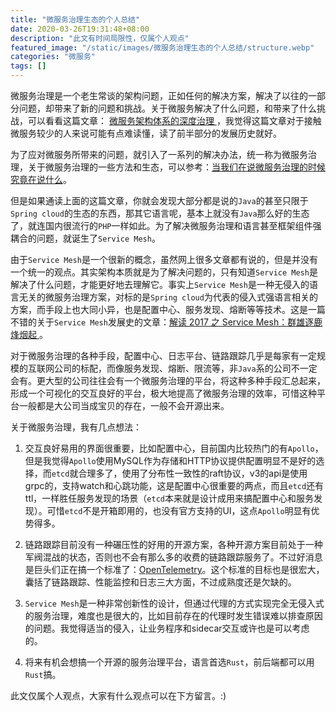 ```yaml
---
title: "微服务治理生态的个人总结"
date: 2020-03-26T19:31:48+08:00
description: "此文有时间局限性，仅属个人观点"
featured_image: "/static/images/微服务治理生态的个人总结/structure.webp"
categories: "微服务"
tags: []
---
```


微服务治理是一个老生常谈的架构问题，正如任何的解决方案，解决了以往的一部分问题，却带来了新的问题和挑战。关于微服务解决了什么问题，和带来了什么挑战，可以看看这篇文章： [微服务架构体系的深度治理
](https://www.infoq.cn/article/q65dDiRTdSbF*E6Ki2P4)，我觉得这篇文章对于接触微服务较少的人来说可能有点难读懂，读了前半部分的发展历史就好。

为了应对微服务所带来的问题，就引入了一系列的解决办法，统一称为微服务治理，关于微服务治理的一些方法和生态，可以参考：[当我们在说微服务治理的时候究竟在说什么](https://www.jianshu.com/p/dd818114ab4b)。

但是如果通读上面的这篇文章，你就会发现大部分都是说的`Java`的甚至只限于`Spring cloud`的生态的东西，那其它语言呢，基本上就没有`Java`那么好的生态了，就连国内很流行的`PHP`一样如此。为了解决微服务治理和语言甚至框架组件强耦合的问题，就诞生了`Service Mesh`。

由于`Service Mesh`是一个很新的概念，虽然网上很多文章都有说的，但是并没有一个统一的观点。其实架构本质就是为了解决问题的，只有知道`Service Mesh`是解决了什么问题，才能更好地去理解它。事实上`Service Mesh`是一种无侵入的语言无关的微服务治理方案，对标的是`Spring cloud`为代表的侵入式强语言相关的方案，而手段上也大同小异，也是配置中心、服务发现、熔断等等技术。这是一篇不错的关于`Service Mesh`发展史的文章：[解读 2017 之 Service Mesh：群雄逐鹿烽烟起
](https://www.infoq.cn/article/2017-service-mesh/)。

对于微服务治理的各种手段，配置中心、日志平台、链路跟踪几乎是每家有一定规模的互联网公司的标配，而像服务发现、熔断、限流等，非`Java`系的公司不一定会有。更大型的公司往往会有一个微服务治理的平台，将这种多种手段汇总起来，形成一个可视化的交互良好的平台，极大地提高了微服务治理的效率，可惜这种平台一般都是大公司当成宝贝的存在，一般不会开源出来。

关于微服务治理，我有几点想法：

1. 交互良好易用的界面很重要，比如配置中心，目前国内比较热门的有`Apollo`，但是我觉得`Apollo`使用MySQL作为存储和HTTP协议提供配置明显不是好的选择，而`etcd`就合理多了，使用了分布性一致性的raft协议，v3的api是使用grpc的，支持watch和心跳功能，这是配置中心很重要的两点，而且`etcd`还有ttl，一样胜任服务发现的场景（`etcd`本来就是设计成用来搞配置中心和服务发现）。可惜`etcd`不是开箱即用的，也没有官方支持的UI，这点`Apollo`明显有优势得多。

1. 链路跟踪目前没有一种碾压性的好用的开源方案，各种开源方案目前处于一种军阀混战的状态，否则也不会有那么多的收费的链路跟踪服务了。不过好消息是巨头们正在搞一个标准了：[OpenTelemetry](https://github.com/open-telemetry/docs-cn)。这个标准的目标也是很宏大，囊括了链路跟踪、性能监控和日志三大方面，不过成熟度还是欠缺的。

1. `Service Mesh`是一种非常创新性的设计，但通过代理的方式实现完全无侵入式的服务治理，难度也是很大的，比如目前存在的代理时发生错误难以排查原因的问题。我觉得适当的侵入，让业务程序和sidecar交互或许也是可以考虑的。

1. 将来有机会想搞一个开源的服务治理平台，语言首选`Rust`，前后端都可以用`Rust`搞。

此文仅属个人观点，大家有什么观点可以在下方留言。:)
